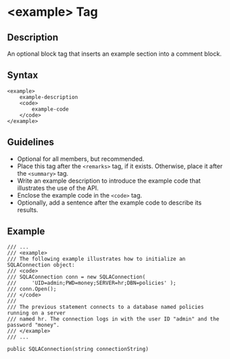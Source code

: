 <!-- loio9e5ad0687a8346699632dcda65cbd7b4 -->

# <example\> Tag



## Description

An optional block tag that inserts an example section into a comment block.



## Syntax

```
<example>
    example-description 
    <code>
        example-code
    </code>
</example>
```



## Guidelines

-   Optional for all members, but recommended.
-   Place this tag after the `<remarks>` tag, if it exists. Otherwise, place it after the `<summary>` tag.
-   Write an example description to introduce the example code that illustrates the use of the API.
-   Enclose the example code in the `<code>` tag.
-   Optionally, add a sentence after the example code to describe its results.



## Example

```
/// ...
/// <example>
/// The following example illustrates how to initialize an SQLAConnection object:
/// <code>
/// SQLAConnection conn = new SQLAConnection( 
///     'UID=admin;PWD=money;SERVER=hr;DBN=policies' );
/// conn.Open();
/// </code>
///
/// The previous statement connects to a database named policies running on a server
/// named hr. The connection logs in with the user ID "admin" and the password "money".
/// </example>
/// ...

public SQLAConnection(string connectionString)

```

